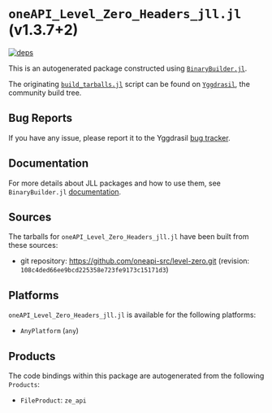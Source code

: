 # `oneAPI_Level_Zero_Headers_jll.jl` (v1.3.7+2)

[![deps](https://juliahub.com/docs/oneAPI_Level_Zero_Headers_jll/deps.svg)](https://juliahub.com/ui/Packages/oneAPI_Level_Zero_Headers_jll/aWvND?page=2)

This is an autogenerated package constructed using [`BinaryBuilder.jl`](https://github.com/JuliaPackaging/BinaryBuilder.jl).

The originating [`build_tarballs.jl`](https://github.com/JuliaPackaging/Yggdrasil/blob/c90fbec9bb5c2e15e959c804bb36d330cd68e915/O/oneAPI_Level_Zero/oneAPI_Level_Zero_Headers/build_tarballs.jl) script can be found on [`Yggdrasil`](https://github.com/JuliaPackaging/Yggdrasil/), the community build tree.

## Bug Reports

If you have any issue, please report it to the Yggdrasil [bug tracker](https://github.com/JuliaPackaging/Yggdrasil/issues).

## Documentation

For more details about JLL packages and how to use them, see `BinaryBuilder.jl` [documentation](https://docs.binarybuilder.org/stable/jll/).

## Sources

The tarballs for `oneAPI_Level_Zero_Headers_jll.jl` have been built from these sources:

* git repository: https://github.com/oneapi-src/level-zero.git (revision: `108c4ded66ee9bcd225358e723fe9173c15171d3`)

## Platforms

`oneAPI_Level_Zero_Headers_jll.jl` is available for the following platforms:

* `AnyPlatform` (`any`)

## Products

The code bindings within this package are autogenerated from the following `Products`:

* `FileProduct`: `ze_api`
